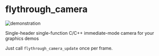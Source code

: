 # flythrough_camera

![demonstration](https://j.gifs.com/mZNvBG.gif)

Single-header single-function C/C++ immediate-mode camera for your graphics demos

Just call `flythrough_camera_update` once per frame.
